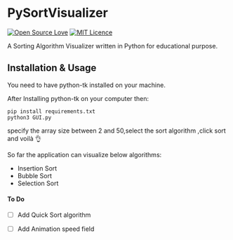 # PySortVisualizer
[![Open Source Love](https://badges.frapsoft.com/os/v1/open-source.png?v=103)](https://github.com/ellerbrock/open-source-badges/)
[![MIT Licence](https://badges.frapsoft.com/os/mit/mit.svg?v=103)](https://opensource.org/licenses/mit-license.php)

A Sorting Algorithm Visualizer written in Python for educational purpose.

## Installation & Usage
You need to have python-tk installed on your machine.

After Installing python-tk on your computer then:
```
pip install requirements.txt
python3 GUI.py
```
specify the array size between 2 and 50,select the sort algorithm ,click sort and voilà :ok_hand:

So far the application can visualize below algorithms:
* Insertion Sort
* Bubble Sort
* Selection Sort
#### To Do
- [ ] Add Quick Sort algorithm
- [ ] Add Animation speed field

